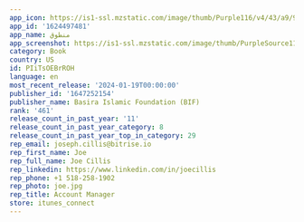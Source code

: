 ```yaml
---
app_icon: https://is1-ssl.mzstatic.com/image/thumb/Purple116/v4/43/a9/99/43a99961-0378-ebf1-10ad-4f927113156e/AppIcon-0-0-1x_U007emarketing-0-7-0-0-85-220.png/1024x1024bb.png
app_id: '1624497481'
app_name: منطوق
app_screenshot: https://is1-ssl.mzstatic.com/image/thumb/PurpleSource116/v4/f2/8f/29/f28f29e3-bace-c8dd-d3f1-6fbd79f4567f/144fb05c-538e-4009-b839-88cf8057ec31_Hotpot_0_U00281_U0029.png/1284x2778bb.png
category: Book
country: US
id: PIiTsOEBrROH
language: en
most_recent_release: '2024-01-19T00:00:00'
publisher_id: '1647252154'
publisher_name: Basira Islamic Foundation (BIF)
rank: '461'
release_count_in_past_year: '11'
release_count_in_past_year_category: 8
release_count_in_past_year_top_in_category: 29
rep_email: joseph.cillis@bitrise.io
rep_first_name: Joe
rep_full_name: Joe Cillis
rep_linkedin: https://www.linkedin.com/in/joecillis
rep_phone: +1 518-258-1902
rep_photo: joe.jpg
rep_title: Account Manager
store: itunes_connect
---
```

